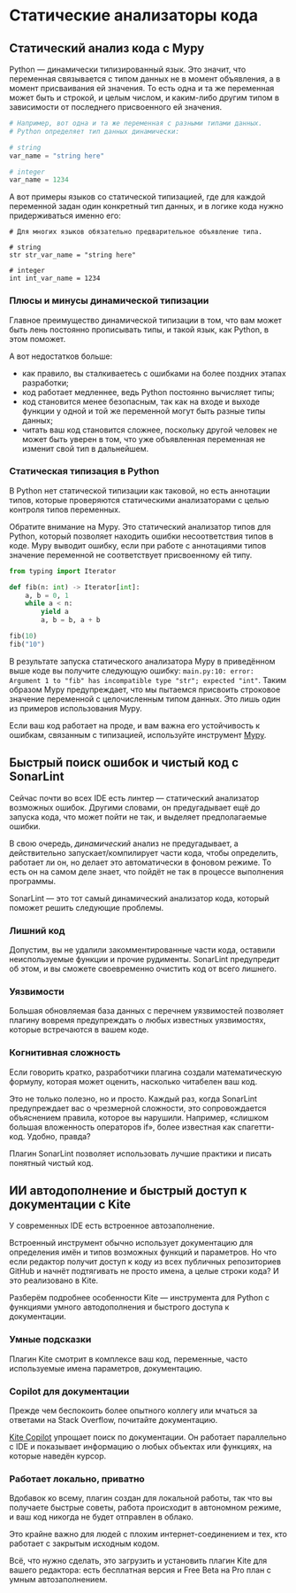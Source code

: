 # Статические анализаторы кода

## Статический анализ кода с Mypy

Python — динамически типизированный язык. Это значит, что переменная связывается с типом данных не в момент объявления, а в момент присваивания ей значения. То есть одна и та же переменная может быть и строкой, и целым числом, и каким-либо другим типом в зависимости от последнего присвоенного ей значения.

```python
# Например, вот одна и та же переменная с разными типами данных.
# Python определяет тип данных динамически:

# string
var_name = "string here"

# integer
var_name = 1234
```

А вот примеры языков со статической типизацией, где для каждой переменной задан один конкретный тип данных, и в логике кода нужно придерживаться именно его:

```clike
# Для многих языков обязательно предварительное объявление типа.

# string
str str_var_name = "string here"

# integer
int int_var_name = 1234
```

### Плюсы и минусы динамической типизации

Главное преимущество динамической типизации в том, что вам может быть лень постоянно прописывать типы, и такой язык, как Python, в этом поможет.

А вот недостатков больше:

- как правило, вы сталкиваетесь с ошибками на более поздних этапах разработки;
- код работает медленнее, ведь Python постоянно вычисляет типы;
- код становится менее безопасным, так как на входе и выходе функции у одной и той же переменной могут быть разные типы данных;
- читать ваш код становится сложнее, поскольку другой человек не может быть уверен в том, что уже объявленная переменная не изменит свой тип в дальнейшем.

### Статическая типизация в Python

В Python нет статической типизации как таковой, но есть аннотации типов, которые проверяются статическими анализаторами с целью контроля типов переменных.

Обратите внимание на Mypy. Это статический анализатор типов для Python, который позволяет находить ошибки несоответствия типов в коде. Mypy выводит ошибку, если при работе с аннотациями типов значение переменной не соответствует присвоенному ей типу.

```python
from typing import Iterator

def fib(n: int) -> Iterator[int]:
    a, b = 0, 1
    while a < n:
        yield a
        a, b = b, a + b

fib(10)
fib("10")
```

В результате запуска статического анализатора Mypy в приведённом выше коде вы получите следующую ошибку: `main.py:10: error: Argument 1 to "fib" has incompatible type "str"; expected "int"`. Таким образом Mypy предупреждает, что мы пытаемся присвоить строковое значение переменной с целочисленным типом данных. Это лишь один из примеров использования Mypy.

Если ваш код работает на проде, и вам важна его устойчивость к ошибкам, связанным с типизацией, используйте инструмент [Mypy](https://mypy.readthedocs.io/en/stable/getting_started.html).



## Быстрый поиск ошибок и чистый код с SonarLint

Сейчас почти во всех IDE есть линтер — статический анализатор возможных ошибок. Другими словами, он предугадывает ещё до запуска кода, что может пойти не так, и выделяет предполагаемые ошибки.

В свою очередь, *динамический* анализ не предугадывает, а действительно запускает/компилирует части кода, чтобы определить, работает ли он, но делает это автоматически в фоновом режиме. То есть он на самом деле знает, что пойдёт не так в процессе выполнения программы.

SonarLint — это тот самый динамический анализатор кода, который поможет решить следующие проблемы.

### Лишний код

Допустим, вы не удалили закомментированные части кода, оставили неиспользуемые функции и прочие рудименты. SonarLint предупредит об этом, и вы сможете своевременно очистить код от всего лишнего.

### Уязвимости

Большая обновляемая база данных с перечнем уязвимостей позволяет плагину вовремя предупреждать о любых известных уязвимостях, которые встречаются в вашем коде.

### Когнитивная сложность

Если говорить кратко, разработчики плагина создали математическую формулу, которая может оценить, насколько читабелен ваш код.

Это не только полезно, но и просто. Каждый раз, когда SonarLint предупреждает вас о чрезмерной сложности, это сопровождается объяснением правила, которое вы нарушили. Например, «слишком большая вложенность операторов if», более известная как спагетти-код. Удобно, правда?

Плагин SonarLint позволяет использовать лучшие практики и писать понятный чистый код.



## ИИ автодополнение и быстрый доступ к документации с Kite

У современных IDE есть встроенное автозаполнение.

Встроенный инструмент обычно использует документацию для определения имён и типов возможных функций и параметров. Но что если редактор получит доступ к коду из всех публичных репозиториев GitHub и начнёт подтягивать не просто имена, а целые строки кода? И это реализовано в Kite.

Разберём подробнее особенности Kite — инструмента для Python с функциями умного автодополнения и быстрого доступа к документации.

### Умные подсказки

Плагин Kite смотрит в комплексе ваш код, переменные, часто используемые имена параметров, документацию.

### Copilot для документации

Прежде чем беспокоить более опытного коллегу или мчаться за ответами на Stack Overflow, почитайте документацию.

[Kite Copilot](https://kite.com/copilot/) упрощает поиск по документации. Он работает параллельно с IDE и показывает информацию о любых объектах или функциях, на которые наведён курсор.

### Работает локально, приватно

Вдобавок ко всему, плагин создан для локальной работы, так что вы получаете быстрые советы, работа происходит в автономном режиме, и ваш код никогда не будет отправлен в облако.

Это крайне важно для людей с плохим интернет-соединением и тех, кто работает с закрытым исходным кодом.

Всё, что нужно сделать, это загрузить и установить плагин Kite для вашего редактора: есть бесплатная версия и Free Beta на Pro план с умным автозаполнением.